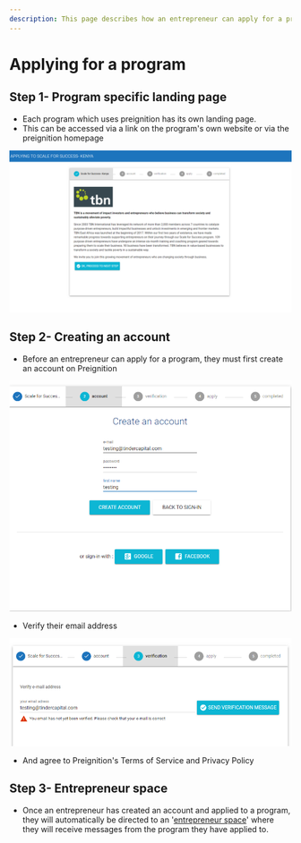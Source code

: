 ```yaml
---
description: This page describes how an entrepreneur can apply for a program.
---
```


# Applying for a program

## Step 1- Program specific landing page

* Each program which uses preignition has its own landing page.
* This can be accessed via a link on the program's own website or via the preignition homepage

![Example of the landing page for TBN Kenya](../.gitbook/assets/image%20%2829%29.png)

## Step 2- Creating an account

* Before an entrepreneur can apply for a program, they must first create an account on Preignition

![](../.gitbook/assets/image%20%2828%29.png)

* Verify their email address

![](../.gitbook/assets/image%20%28133%29.png)

* And agree to Preignition's Terms of Service and Privacy Policy

## Step 3-  Entrepreneur space

* Once an entrepreneur has created an account and applied to a program, they will automatically be directed to an '[entrepreneur space](https://docs.preignition.org/~/edit/drafts/-LGf5mwXyHR3XwR4-zao/entrepreneurs/entrepreneur-space)' where they will receive messages from the program they have applied to.

